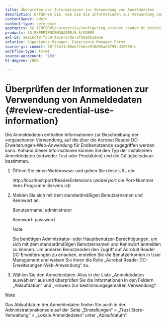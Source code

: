 ```yaml
---
title: Überprüfen der Informationen zur Verwendung von Anmeldedaten
description: Erfahren Sie, wie Sie die Informationen zur Verwendung von Anmeldedaten überprüfen. Auf die Informationen zur Verwendung von Anmeldedaten, die ihre Verwendung beschreiben, kann über die Acrobat Reader-Erweiterung zugegriffen werden.
contentOwner: admin
content-type: reference
geptopics: SG_AEMFORMS/categories/configuring_acrobat_reader_dc_extensions
products: SG_EXPERIENCEMANAGER/6.5/FORMS
exl-id: a8e16cf8-f3c8-48ce-87da-2f0de0b10a6e
solution: Experience Manager, Experience Manager Forms
source-git-commit: 76fffb11c56dbf7ebee9f6805ae0799cd32985fe
workflow-type: tm+mt
source-wordcount: '193'
ht-degree: 100%

---
```


# Überprüfen der Informationen zur Verwendung von Anmeldedaten {#review-credential-use-information}

Die Anmeldedaten enthalten Informationen zur Beschreibung der vorgesehenen Verwendung, auf die über die Acrobat Reader DC-Erweiterungen-Web-Anwendung für Endbenutzende zugegriffen werden kann. Anhand dieser Informationen können Sie den Typ der installierten Anmeldedaten (entweder Test oder Produktion) und die Gültigkeitsdauer bestimmen.

1. Öffnen Sie einen Webbrowser und geben Sie diese URL ein:

   http://localhost:port/ReaderExtensions (wobei *port* die Port-Nummer Ihres Programm-Servers ist)

1. Melden Sie sich mit dem standardmäßigen Benutzernamen und Kennwort an:

   Benutzername: administrator

   Kennwort: password

   >[!NOTE]
   >
   >Sie benötigen Administrator- oder Hauptbenutzer-Berechtigungen, um sich mit dem standardmäßigen Benutzernamen und Kennwort anmelden zu können. Um anderen Benutzenden den Zugriff auf Acrobat Reader DC-Erweiterungen zu erlauben, erstellen Sie die Benutzerkonten in User Management und weisen Sie ihnen die Rolle „Acrobat Reader DC-Erweiterungen-Web-Anwendung“ zu.

1. Wählen Sie den Anmeldedaten-Alias in der Liste „Anmeldedaten auswählen“ aus und überprüfen Sie die Informationen in den Feldern „Ablaufdatum“ und „Hinweis zur bestimmungsgemäßen Verwendung“.

>[!NOTE]
>
>Das Ablaufdatum der Anmeldedaten finden Sie auch in der Administrationskonsole auf der Seite „Einstellungen“ > „Trust Store-Verwaltung“ > „Lokale Anmeldedaten“ unter „Ablaufdatum“.
